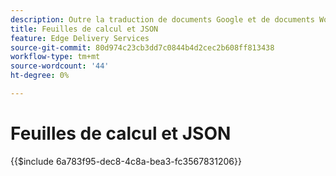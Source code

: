 ```yaml
---
description: Outre la traduction de documents Google et de documents Word en balises Markdown et HTML, AEM convertit également les feuilles de calcul (classeurs Excel Microsoft et feuilles de calcul Google) en fichiers JSON faciles à utiliser par votre site web ou votre application web.
title: Feuilles de calcul et JSON
feature: Edge Delivery Services
source-git-commit: 80d974c23cb3dd7c0844b4d2cec2b608ff813438
workflow-type: tm+mt
source-wordcount: '44'
ht-degree: 0%

---
```


# Feuilles de calcul et JSON

{{$include 6a783f95-dec8-4c8a-bea3-fc3567831206}}